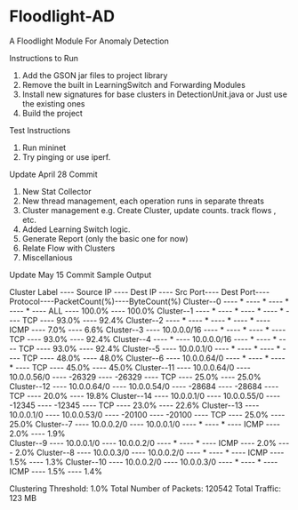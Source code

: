 Floodlight-AD
=============
A Floodlight Module For Anomaly Detection 

Instructions to Run
1. Add the GSON jar files to project library
2. Remove the built in LearningSwitch and Forwarding Modules
3. Install new signatures for base clusters in DetectionUnit.java or Just use the existing ones
4. Build the project

Test Instructions 
1. Run mininet 
2. Try pinging or use iperf. 

	

Update April 28 Commit 

1. New Stat Collector
2. New thread management, each operation runs in separate threats
3. Cluster management e.g. Create Cluster, update counts. track flows , etc.
4. Added Learning Switch logic.
5. Generate Report (only the basic one for now)
6. Relate Flow with Clusters 
7. Miscellanious

Update May 15 Commit 
Sample Output

Cluster Label ---- Source IP 	----	Dest IP 	 ---- 	Src Port----	Dest Port----Protocol----PacketCount(%)----ByteCount(%) 
Cluster--0	 ---- 	*	 		---- 	*		 	 ---- 	*	 	---- 	*	 	---- 	ALL	 ---- 	100.0% 	 ---- 	100.0% 
Cluster--1	 ---- 	*	 		---- 	*		 	 ---- 	*	 	---- 	*	 	---- 	TCP	 ---- 	93.0% 	 ---- 	92.4% 
Cluster--2	 ---- 	*	 		---- 	*	 	 	 ---- 	*	 	---- 	*	 	---- 	ICMP ---- 	7.0% 	 ---- 	6.6% 
Cluster--3	 ---- 	10.0.0.0/16	---- 	*	 	 	 ---- 	*	 	---- 	*	 	---- 	TCP	 ---- 	93.0% 	 ---- 	92.4% 
Cluster--4	 ---- 	*			---- 	10.0.0.0/16	 ---- 	*	 	---- 	*	 	---- 	TCP	 ---- 	93.0% 	 ---- 	92.4% 
Cluster--5	 ---- 	10.0.0.1/0	---- 	*	 	 	 ---- 	*	 	---- 	*	 	---- 	TCP	 ---- 	48.0% 	 ---- 	48.0% 
Cluster--6	 ---- 	10.0.0.64/0	---- 	*	 	 	 ---- 	*	 	---- 	*	 	---- 	TCP	 ---- 	45.0% 	 ---- 	45.0% 
Cluster--11	 ---- 	10.0.0.64/0	----	10.0.0.56/0	 ---- 	-26329	---- 	-26329	---- 	TCP	 ---- 	25.0% 	 ---- 	25.0% 
Cluster--12	 ---- 	10.0.0.64/0	---- 	10.0.0.54/0	 ---- 	-28684	---- 	-28684	---- 	TCP	 ---- 	20.0% 	 ---- 	19.8% 
Cluster--14	 ---- 	10.0.0.1/0	---- 	10.0.0.55/0	 ---- 	-12345	---- 	-12345	---- 	TCP	 ---- 	23.0% 	 ---- 	22.6% 
Cluster--13	 ---- 	10.0.0.1/0	---- 	10.0.0.53/0	 ---- 	-20100	---- 	-20100	---- 	TCP	 ---- 	25.0% 	 ---- 	25.0% 
Cluster--7	 ---- 	10.0.0.2/0	---- 	10.0.0.1/0	 ---- 	*	 	---- 	*		---- 	ICMP ---- 	2.0% 	 ---- 	1.9%  
Cluster--9	 ---- 	10.0.0.1/0	---- 	10.0.0.2/0	 ---- 	*	 	---- 	*	 	---- 	ICMP ---- 	2.0%  	 ---- 	2.0% 
Cluster--8	 ---- 	10.0.0.3/0	---- 	10.0.0.2/0	 ---- 	*	 	---- 	*		---- 	ICMP ---- 	1.5% 	 ---- 	1.3% 
Cluster--10	 ---- 	10.0.0.2/0	---- 	10.0.0.3/0	 ---- 	*	 	---- 	*		---- 	ICMP ---- 	1.5% 	 ---- 	1.4% 

Clustering Threshold: 1.0%
Total Number of Packets: 120542 
Total Traffic: 123 MB 
 

 